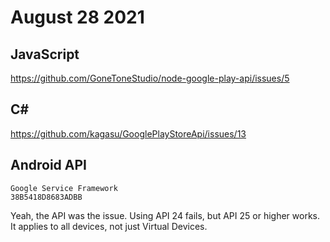 # August 28 2021

## JavaScript

https://github.com/GoneToneStudio/node-google-play-api/issues/5

## C#

https://github.com/kagasu/GooglePlayStoreApi/issues/13

## Android API

~~~
Google Service Framework
38B5418D8683ADBB
~~~

Yeah, the API was the issue. Using API 24 fails, but API 25 or higher works. It
applies to all devices, not just Virtual Devices.
